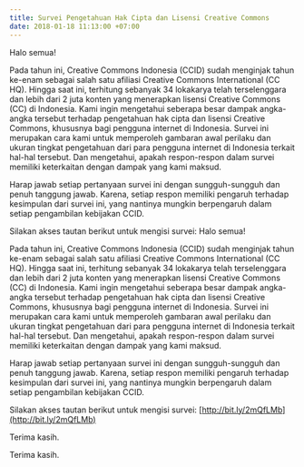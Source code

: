 ```yaml
---
title: Survei Pengetahuan Hak Cipta dan Lisensi Creative Commons
date: 2018-01-18 11:13:00 +07:00
---
```


Halo semua!

Pada tahun ini, Creative Commons Indonesia (CCID) sudah menginjak tahun ke-enam sebagai salah satu afiliasi Creative Commons International (CC HQ). Hingga saat ini, terhitung sebanyak 34 lokakarya telah terselenggara dan lebih dari 2 juta konten yang menerapkan lisensi Creative Commons (CC) di Indonesia. Kami ingin mengetahui seberapa besar dampak angka-angka tersebut terhadap pengetahuan hak cipta dan lisensi Creative Commons, khususnya bagi pengguna internet di Indonesia. Survei ini merupakan cara kami untuk memperoleh gambaran awal perilaku dan ukuran tingkat pengetahuan dari para pengguna internet di Indonesia terkait hal-hal tersebut. Dan mengetahui, apakah respon-respon dalam survei memiliki keterkaitan dengan dampak yang kami maksud. 

Harap jawab setiap pertanyaan survei ini dengan sungguh-sungguh dan penuh tanggung jawab. Karena, setiap respon memiliki pengaruh terhadap kesimpulan dari survei ini, yang nantinya mungkin berpengaruh dalam setiap pengambilan kebijakan CCID.

Silakan akses tautan berikut untuk mengisi survei: Halo semua!

Pada tahun ini, Creative Commons Indonesia (CCID) sudah menginjak tahun ke-enam sebagai salah satu afiliasi Creative Commons International (CC HQ). Hingga saat ini, terhitung sebanyak 34 lokakarya telah terselenggara dan lebih dari 2 juta konten yang menerapkan lisensi Creative Commons (CC) di Indonesia. Kami ingin mengetahui seberapa besar dampak angka-angka tersebut terhadap pengetahuan hak cipta dan lisensi Creative Commons, khususnya bagi pengguna internet di Indonesia. Survei ini merupakan cara kami untuk memperoleh gambaran awal perilaku dan ukuran tingkat pengetahuan dari para pengguna internet di Indonesia terkait hal-hal tersebut. Dan mengetahui, apakah respon-respon dalam survei memiliki keterkaitan dengan dampak yang kami maksud.

Harap jawab setiap pertanyaan survei ini dengan sungguh-sungguh dan penuh tanggung jawab. Karena, setiap respon memiliki pengaruh terhadap kesimpulan dari survei ini, yang nantinya mungkin berpengaruh dalam setiap pengambilan kebijakan CCID.

Silakan akses tautan berikut untuk mengisi survei: [http://bit.ly/2mQfLMb](http://bit.ly/2mQfLMb)

Terima kasih.


Terima kasih.